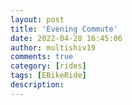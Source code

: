 ```yaml
---
layout: post
title: 'Evening Commute'
date: 2022-04-28 16:45:06
author: multishiv19
comments: true
category: [rides]
tags: [EBikeRide]
description: 
---
```


<div width='100%' class='strava-embed-placeholder' data-embed-type='activity' data-embed-id='7052870859'></div>
<script src='https://strava-embeds.com/embed.js'></script>
